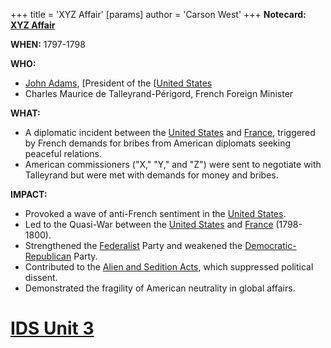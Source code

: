 +++
 title = 'XYZ Affair'
[params]
	author = 'Carson West'
+++
**Notecard: [XYZ Affair](./../xyz-affair/)**

**WHEN:** 1797-1798

**WHO:**
* [John Adams](./../john-adams/), [President of the [[United States](./../president-of-the-[[united-states/)
* Charles Maurice de Talleyrand-Périgord, French Foreign Minister

**WHAT:**
* A diplomatic incident between the [United States](./../united-states/) and [France](./../france/), triggered by French demands for bribes from American diplomats seeking peaceful relations.
* American commissioners ("X," "Y," and "Z") were sent to negotiate with Talleyrand but were met with demands for money and bribes.

**IMPACT:**
* Provoked a wave of anti-French sentiment in the [United States](./../united-states/).
* Led to the Quasi-War between the [United States](./../united-states/) and [France](./../france/) (1798-1800).
* Strengthened the [Federalist](./../federalist/) Party and weakened the [Democratic-Republican](./../democratic-republican/) Party.
* Contributed to the [Alien and Sedition Acts](./../alien-and-sedition-acts/), which suppressed political dissent.
* Demonstrated the fragility of American neutrality in global affairs.
# [IDS Unit 3](./../ids-unit-3/)